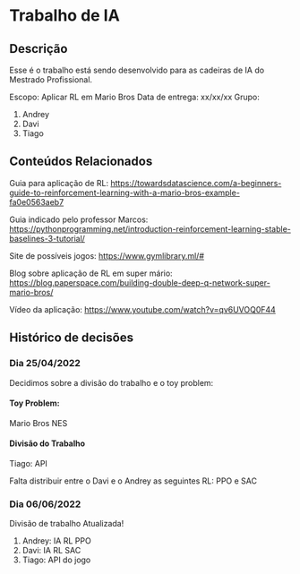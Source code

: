 # Trabalho de IA

## Descrição

Esse é o trabalho está sendo desenvolvido para as cadeiras de IA do Mestrado Profissional.

Escopo: Aplicar RL em Mario Bros
Data de entrega: xx/xx/xx
Grupo:

1. Andrey
2. Davi
3. Tiago

## Conteúdos Relacionados

Guia para aplicação de RL:
https://towardsdatascience.com/a-beginners-guide-to-reinforcement-learning-with-a-mario-bros-example-fa0e0563aeb7

Guia indicado pelo professor Marcos:
https://pythonprogramming.net/introduction-reinforcement-learning-stable-baselines-3-tutorial/

Site de possíveis jogos:
https://www.gymlibrary.ml/#

Blog sobre aplicação de RL em super mário:
https://blog.paperspace.com/building-double-deep-q-network-super-mario-bros/

Vídeo da aplicação:
https://www.youtube.com/watch?v=qv6UVOQ0F44


## Histórico de decisões
### Dia 25/04/2022

Decidimos sobre a divisão do trabalho e o toy problem:

#### Toy Problem: 
Mario Bros NES

#### Divisão do Trabalho

Tiago: API

Falta distribuir entre o Davi e o Andrey as seguintes RL: PPO e SAC

### Dia 06/06/2022

Divisão de trabalho Atualizada!
1. Andrey: IA RL PPO
2. Davi: IA RL SAC
3. Tiago: API do jogo 

